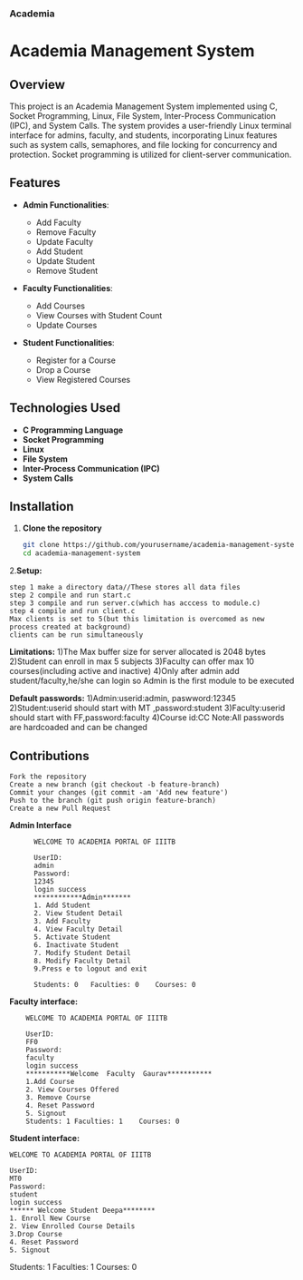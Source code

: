 ### Academia

# Academia Management System

## Overview
This project is an Academia Management System implemented using C, Socket Programming, Linux, File System, Inter-Process Communication (IPC), and System Calls. The system provides a user-friendly Linux terminal interface for admins, faculty, and students, incorporating Linux features such as system calls, semaphores, and file locking for concurrency and protection. Socket programming is utilized for client-server communication.

## Features
- **Admin Functionalities**:
  - Add Faculty
  - Remove Faculty
  - Update Faculty
  - Add Student
  - Update Student
  - Remove Student

- **Faculty Functionalities**:
  - Add Courses
  - View Courses with Student Count
  - Update Courses

- **Student Functionalities**:
  - Register for a Course
  - Drop a Course
  - View Registered Courses

## Technologies Used
- **C Programming Language**
- **Socket Programming**
- **Linux**
- **File System**
- **Inter-Process Communication (IPC)**
- **System Calls**

## Installation

1. **Clone the repository**
   ```bash
   git clone https://github.com/yourusername/academia-management-system.git
   cd academia-management-system
2.**Setup:**

    step 1 make a directory data//These stores all data files
    step 2 compile and run start.c
    step 3 compile and run server.c(which has acccess to module.c)
    step 4 compile and run client.c
    Max clients is set to 5(but this limitation is overcomed as new process created at background)
    clients can be run simultaneously

**Limitations:**
1)The Max buffer size for server allocated is 2048 bytes
2)Student can enroll in max 5 subjects
3)Faculty can offer max 10 courses(including active and inactive)
4)Only after admin add student/faculty,he/she can login
so Admin is the first module to be executed

**Default passwords:**
1)Admin:userid:admin, paswword:12345
2)Student:userid should start with MT ,password:student
3)Faculty:userid should start with FF,password:faculty
4)Course id:CC
Note:All passwords are hardcoaded and can be changed

## Contributions


    Fork the repository
    Create a new branch (git checkout -b feature-branch)
    Commit your changes (git commit -am 'Add new feature')
    Push to the branch (git push origin feature-branch)
    Create a new Pull Request





**Admin Interface**
    
      
      
       
          WELCOME TO ACADEMIA PORTAL OF IIITB
          
          UserID: 
          admin
          Password: 
          12345
          login success
          ************Admin*******
          1. Add Student
          2. View Student Detail
          3. Add Faculty
          4. View Faculty Detail
          5. Activate Student
          6. Inactivate Student
          7. Modify Student Detail
          8. Modify Faculty Detail
          9.Press e to logout and exit 
          
          Students: 0	Faculties: 0	Courses: 0

**Faculty interface:**
     
        WELCOME TO ACADEMIA PORTAL OF IIITB
        
        UserID: 
        FF0
        Password: 
        faculty
        login success
        ***********Welcome  Faculty  Gaurav***********
        1.Add Course
        2. View Courses Offered
        3. Remove Course
        4. Reset Password
        5. Signout
        Students: 1	Faculties: 1	Courses: 0

**Student interface:**
  
    WELCOME TO ACADEMIA PORTAL OF IIITB
    
    UserID: 
    MT0
    Password: 
    student
    login success
    ****** Welcome Student Deepa********
    1. Enroll New Course
    2. View Enrolled Course Details
    3.Drop Course 
    4. Reset Password
    5. Signout 
Students: 1	Faculties: 1	Courses: 0




